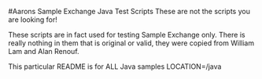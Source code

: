 #Aarons Sample Exchange Java Test Scripts
These are not the scripts you are looking for!

These scripts are in fact used for testing Sample Exchange only.  There is really nothing in them that is original or valid, they were copied from William Lam and Alan Renouf.

This particular README is for ALL Java samples
LOCATION=/java
